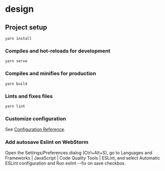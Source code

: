 # design

## Project setup
```
yarn install
```

### Compiles and hot-reloads for development
```
yarn serve
```

### Compiles and minifies for production
```
yarn build
```

### Lints and fixes files
```
yarn lint
```

### Customize configuration
See [Configuration Reference](https://cli.vuejs.org/config/).

### Add autosave Eslint on WebStorm
Open the Settings/Preferences dialog (Ctrl+Alt+S), go to Languages and Frameworks | JavaScript | Code Quality Tools | ESLint, and select Automatic ESLint configuration and Run eslint --fix on save checkbox.